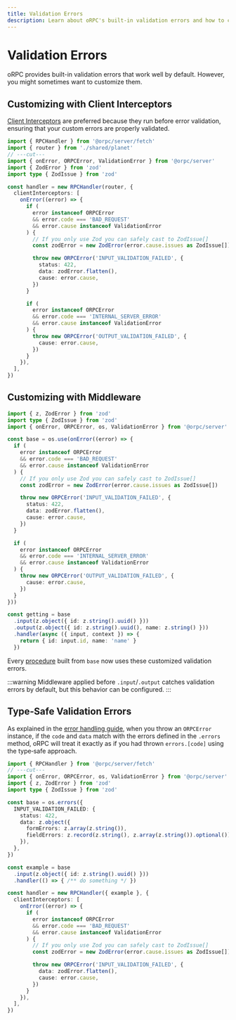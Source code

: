 ```yaml
---
title: Validation Errors
description: Learn about oRPC's built-in validation errors and how to customize them.
---
```


# Validation Errors

oRPC provides built-in validation errors that work well by default. However, you might sometimes want to customize them.

## Customizing with Client Interceptors

[Client Interceptors](/docs/lifecycle) are preferred because they run before error validation, ensuring that your custom errors are properly validated.

```ts twoslash
import { RPCHandler } from '@orpc/server/fetch'
import { router } from './shared/planet'
// ---cut---
import { onError, ORPCError, ValidationError } from '@orpc/server'
import { ZodError } from 'zod'
import type { ZodIssue } from 'zod'

const handler = new RPCHandler(router, {
  clientInterceptors: [
    onError((error) => {
      if (
        error instanceof ORPCError
        && error.code === 'BAD_REQUEST'
        && error.cause instanceof ValidationError
      ) {
        // If you only use Zod you can safely cast to ZodIssue[]
        const zodError = new ZodError(error.cause.issues as ZodIssue[])

        throw new ORPCError('INPUT_VALIDATION_FAILED', {
          status: 422,
          data: zodError.flatten(),
          cause: error.cause,
        })
      }

      if (
        error instanceof ORPCError
        && error.code === 'INTERNAL_SERVER_ERROR'
        && error.cause instanceof ValidationError
      ) {
        throw new ORPCError('OUTPUT_VALIDATION_FAILED', {
          cause: error.cause,
        })
      }
    }),
  ],
})
```

## Customizing with Middleware

```ts twoslash
import { z, ZodError } from 'zod'
import type { ZodIssue } from 'zod'
import { onError, ORPCError, os, ValidationError } from '@orpc/server'

const base = os.use(onError((error) => {
  if (
    error instanceof ORPCError
    && error.code === 'BAD_REQUEST'
    && error.cause instanceof ValidationError
  ) {
    // If you only use Zod you can safely cast to ZodIssue[]
    const zodError = new ZodError(error.cause.issues as ZodIssue[])

    throw new ORPCError('INPUT_VALIDATION_FAILED', {
      status: 422,
      data: zodError.flatten(),
      cause: error.cause,
    })
  }

  if (
    error instanceof ORPCError
    && error.code === 'INTERNAL_SERVER_ERROR'
    && error.cause instanceof ValidationError
  ) {
    throw new ORPCError('OUTPUT_VALIDATION_FAILED', {
      cause: error.cause,
    })
  }
}))

const getting = base
  .input(z.object({ id: z.string().uuid() }))
  .output(z.object({ id: z.string().uuid(), name: z.string() }))
  .handler(async ({ input, context }) => {
    return { id: input.id, name: 'name' }
  })
```

Every [procedure](/docs/procedure) built from `base` now uses these customized validation errors.

:::warning
Middleware applied before `.input`/`.output` catches validation errors by default, but this behavior can be configured.
:::

## Type‑Safe Validation Errors

As explained in the [error handling guide](/docs/error-handling#combining-both-approaches), when you throw an `ORPCError` instance, if the `code` and `data` match with the errors defined in the `.errors` method, oRPC will treat it exactly as if you had thrown `errors.[code]` using the type‑safe approach.

```ts twoslash
import { RPCHandler } from '@orpc/server/fetch'
// ---cut---
import { onError, ORPCError, os, ValidationError } from '@orpc/server'
import { z, ZodError } from 'zod'
import type { ZodIssue } from 'zod'

const base = os.errors({
  INPUT_VALIDATION_FAILED: {
    status: 422,
    data: z.object({
      formErrors: z.array(z.string()),
      fieldErrors: z.record(z.string(), z.array(z.string()).optional()),
    }),
  },
})

const example = base
  .input(z.object({ id: z.string().uuid() }))
  .handler(() => { /** do something */ })

const handler = new RPCHandler({ example }, {
  clientInterceptors: [
    onError((error) => {
      if (
        error instanceof ORPCError
        && error.code === 'BAD_REQUEST'
        && error.cause instanceof ValidationError
      ) {
        // If you only use Zod you can safely cast to ZodIssue[]
        const zodError = new ZodError(error.cause.issues as ZodIssue[])

        throw new ORPCError('INPUT_VALIDATION_FAILED', {
          data: zodError.flatten(),
          cause: error.cause,
        })
      }
    }),
  ],
})
```

